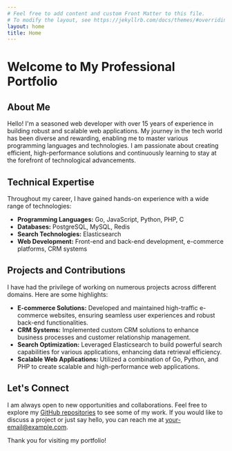 ```yaml
---
# Feel free to add content and custom Front Matter to this file.
# To modify the layout, see https://jekyllrb.com/docs/themes/#overriding-theme-defaults
layout: home
title: Home
---
```


# Welcome to My Professional Portfolio

## About Me

Hello! I'm a seasoned web developer with over 15 years of experience in building robust and scalable web applications. My journey in the tech world has been diverse and rewarding, enabling me to master various programming languages and technologies. I am passionate about creating efficient, high-performance solutions and continuously learning to stay at the forefront of technological advancements.

## Technical Expertise

Throughout my career, I have gained hands-on experience with a wide range of technologies:

- **Programming Languages:** Go, JavaScript, Python, PHP, C
- **Databases:** PostgreSQL, MySQL, Redis
- **Search Technologies:** Elasticsearch
- **Web Development:** Front-end and back-end development, e-commerce platforms, CRM systems

## Projects and Contributions

I have had the privilege of working on numerous projects across different domains. Here are some highlights:

- **E-commerce Solutions:** Developed and maintained high-traffic e-commerce websites, ensuring seamless user experiences and robust back-end functionalities.
- **CRM Systems:** Implemented custom CRM solutions to enhance business processes and customer relationship management.
- **Search Optimization:** Leveraged Elasticsearch to build powerful search capabilities for various applications, enhancing data retrieval efficiency.
- **Scalable Web Applications:** Utilized a combination of Go, Python, and PHP to create scalable and high-performance web applications.

## Let's Connect

I am always open to new opportunities and collaborations. Feel free to explore my [GitHub repositories](https://github.io) to see some of my work. If you would like to discuss a project or just say hello, you can reach me at [your-email@example.com](mailto:your-email@example.com).

Thank you for visiting my portfolio!

